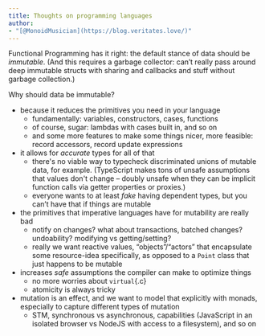 ```yaml
---
title: Thoughts on programming languages
author:
- "[@MonoidMusician](https://blog.veritates.love/)"
---
```


Functional Programming has it right: the default stance of data should be *immutable*.
(And this requires a garbage collector: canʼt really pass around deep immutable structs with sharing and callbacks and stuff without garbage collection.)

Why should data be immutable?

- because it reduces the primitives you need in your language
  - fundamentally: variables, constructors, cases, functions
  - of course, sugar: lambdas with cases built in, and so on
  - and some more features to make some things nicer, more feasible: record accessors, record update expressions
- it allows for *accurate* types for all of that
  - there's no viable way to typecheck discriminated unions of mutable data, for example. (TypeScript makes tons of unsafe assumptions that values don't change – doubly unsafe when they can be implicit function calls via getter properties or proxies.)
  - everyone wants to at least *fake* having dependent types, but you canʼt have that if things are mutable
- the primitives that imperative languages have for mutability are really bad
  - notify on changes? what about transactions, batched changes? undoability? modifying vs getting/setting?
  - really we want reactive values, “objects”/“actors” that encapsulate some resource-idea specifically, as opposed to a `Point` class that just happens to be mutable
- increases *safe* assumptions the compiler can make to optimize things
  - no more worries about `virtual`{.c}
  - atomicity is always tricky
- mutation is an effect, and we want to model that explicitly with monads, especially to capture different types of mutation
  - STM, synchronous vs asynchronous, capabilities (JavaScript in an isolated browser vs NodeJS with access to a filesystem), and so on

